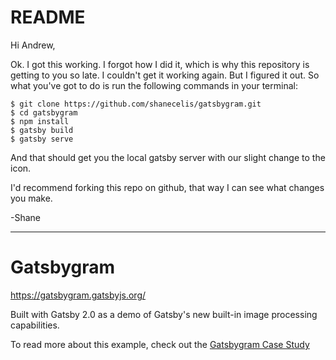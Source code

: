 # README

Hi Andrew,

Ok. I got this working.  I forgot how I did it, which is why this repository
is getting to you so late.  I couldn't get it working again.  But I figured
it out.  So what you've got to do is run the following commands in your terminal:

    $ git clone https://github.com/shanecelis/gatsbygram.git
    $ cd gatsbygram 
    $ npm install
    $ gatsby build
    $ gatsby serve

And that should get you the local gatsby server with our slight change to the icon.

I'd recommend forking this repo on github, that way I can see what changes you make.

-Shane

* * *

# Gatsbygram

https://gatsbygram.gatsbyjs.org/

Built with Gatsby 2.0 as a demo of Gatsby's new built-in image processing
capabilities.

To read more about this example, check out the [Gatsbygram Case Study](https://www.gatsbyjs.org/blog/gatsbygram-case-study/)
